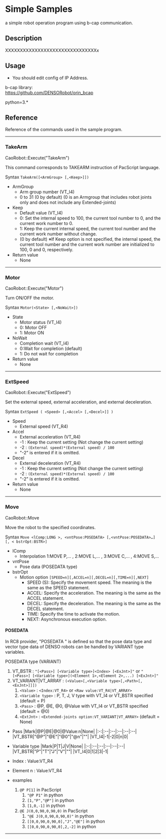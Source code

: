 # Simple Samples

a simple robot operation program using b-cap communication.  

## Description  

XXXXXXXXXXXXXXXXXXXXXXXXXXXXXXXx

## Usage

- You should edit config of IP Address.  

b-cap library:  
https://github.com/DENSORobot/orin_bcap  

python=3.*

## Reference

Reference of the commands used in the sample program.

------------------------

### TakeArm

CaoRobot::Execute("TakeArm")

This command corresponds to TAKEARM instruction of PacScript language.

Syntax `TakeArm([<ArmGroup> [,<Keep>]])`

- ArmGroup
  - Arm group number (VT_I4)
  - 0 to 31 (0 by default) (0 is an Armgroup that includes robot joints only and does not include any Extended-joints)
- Keep
  - Default value (VT_I4)
  - 0: Set the internal speed to 100, the current tool number to 0, and the current work number to 0.
  - 1: Keep the current internal speed, the current tool number and the current work number without change.
  - (0 by default) ※If Keep option is not specified, the internal speed, the current tool number and the current work number are initialized to 100, 0 and 0, respectively.
- Return value
  - None

------------------------

### Motor

CaoRobot::Execute("Motor")

Turn ON/OFF the motor.

Syntax `Motor(<State> [,<NoWait>])`

- State
  - Motor status (VT_I4)
  - 0: Motor OFF
  - 1: Motor ON
- NoWait
  - Completion wait (VT_I4)
  - 0:Wait for completion (default)
  - 1: Do not wait for completion
- Return value
  - None

------------------------

### ExtSpeed

CaoRobot::Execute("ExtSpeed")

Set the external speed, external acceleration, and external deceleration.

Syntax `ExtSpeed ( <Speed> [,<Accel> [,<Decel>]] )`

- Speed
  - External speed (VT_R4)
- Accel
  - External acceleration (VT_R4)
  - -1 : Keep the current setting (Not change the current setting)
  - -2 : `(External speed)*(External speed) / 100`
  - "-2" is entered if it is omitted.
- Decel
  - External deceleration (VT_R4)
  - -1 : Keep the current setting (Not change the current setting)
  - -2 : `(External speed)*(External speed) / 100`
  - "-2" is entered if it is omitted.
- Return value
  - None

------------------------

### Move

CaoRobot::Move

Move the robot to the specified coordinates.

Syntax `Move <lComp:LONG >, <vntPose:POSEDATA> [,<vntPose:POSEDATA>…] [, < bstrOpt:BSTR>]`

- lComp
  - Interpolation 1:MOVE P,... , 2:MOVE L,... , 3:MOVE C,... , 4:MOVE S,...
- vntPose
  - Pose data (POSEDATA type)
- bstrOpt
  - Motion option `[SPEED=n][,ACCEL=n][,DECEL=n][,TIME=n][,NEXT]`
    - SPEED (S): Specify the movement speed. The meaning is the same as the SPEED statement.
    - ACCEL: Specify the acceleration. The meaning is the same as the ACCEL statement.
    - DECEL: Specify the deceleration. The meaning is the same as the DECEL statement.
    - TIME: Specify the time to activate the motion.
    - NEXT: Asynchronous execution option.

#### POSEDATA

In RC8 provider, "POSEDATA " is defined so that the pose data type and vector type data of DENSO robots can be handled by VARIANT type variables.

POSEDATA type (VARIANT)

1. VT_BSTR : `"[<Pass>] [<Variable type>]<Index> [<ExJnt>]"` or `"[<Pass>] [<Variable type>](<Element 1>,<Element 2>,...) [<ExJnt>]"`
2. VT_VARIANT|VT_ARRAY : `(<Value>[,<Variable type>[,<Path>[, <ExJnt>]]])`
   1. `<Value>` : `<Index:VT_R4>` or `<Raw value:VT_R4|VT_ARRAY>`
   2. `<Variable type>` : P, T, J, V type with VT_I4 or VT_BSTR specified (default = P)
   3. `<Pass>` : @P, @E, @0, @Value with VT_I4 or VT_BSTR specified (default = @0)
   4. `<ExtJnt>` : `<Extended-joints option:VT_VARIANT|VT_ARRAY>` (default = None)

- Pass
  |Mark|@P|@E|@0|@Value:n|None|
  |:-:|:--|:--|:--|:--|:--|
  |VT_BSTR|"@P"|"@E"|"@0"|"@n"|""|
  |VT_I4|-1|-2|0|n|0|

- Variable type
  |Mark|P|T|J|V|None|
  |:-:|:--|:--|:--|:--|:--|
  |VT_BSTR|"P"|"T"|"J"|"V"|""|
  |VT_I4|0|1|2|3|-1|

- Index : Value:VT_R4
- Element n : Value:VT_R4

- examples
  1. `@P P[1]` in PacScript
     1. `"@P P1"` in python
     2. `[1,"P","@P"]` in python
     3. `[1,0,-1]` in python
  2. `@E J(0,0,90,0,90,0)` in PacScript
     1. `"@E J(0,0,90,0,90,0)"` in python
     2. `[[0,0,90,0,90,0],"J","@E"]` in python
     3. `[[0,0,90,0,90,0],2,-2]` in python

------------------------

